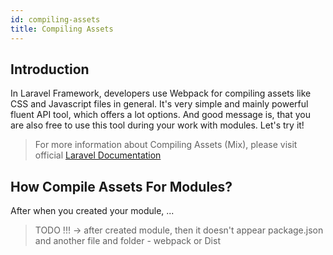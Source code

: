 ```yaml
---
id: compiling-assets
title: Compiling Assets
---
```


## Introduction

In Laravel Framework, developers use Webpack for compiling assets like CSS and Javascript files in general. It's very simple
and mainly powerful fluent API tool, which offers a lot options. And good message is, that you are also free to use this tool
during your work with modules. Let's try it!

> For more information about Compiling Assets (Mix), please visit official [Laravel Documentation](https://laravel.com/docs/5.8/mix)

## How Compile Assets For Modules?

After when you created your module, ...

> TODO !!! -> after created module, then it doesn't appear package.json and another file and folder - webpack or Dist
